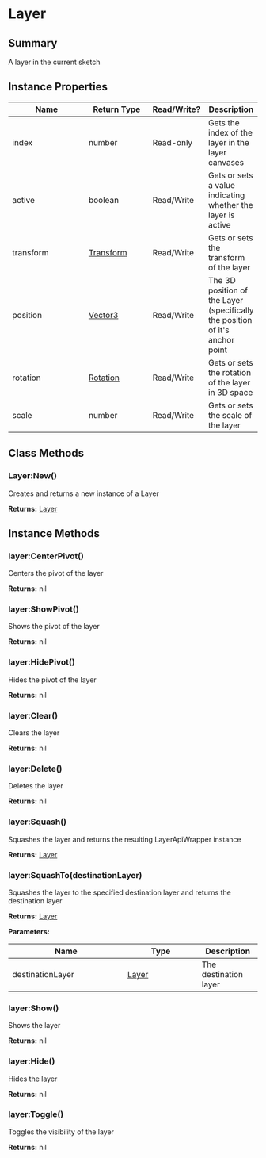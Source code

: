 
# Layer

## Summary
A layer in the current sketch


## Instance Properties

<table>
<thead><tr><th width="225">Name</th><th width="160">Return Type</th><th width="80">Read/Write?</th><th>Description</th></tr></thead>
<tbody>
<tr><td>index</td><td>number</td><td>Read-only</td><td>Gets the index of the layer in the layer canvases</td></tr>
<tr><td>active</td><td>boolean</td><td>Read/Write</td><td>Gets or sets a value indicating whether the layer is active</td></tr>
<tr><td>transform</td><td><a href="transform.md">Transform</a></td><td>Read/Write</td><td>Gets or sets the transform of the layer</td></tr>
<tr><td>position</td><td><a href="vector3.md">Vector3</a></td><td>Read/Write</td><td>The 3D position of the Layer (specifically the position of it's anchor point</td></tr>
<tr><td>rotation</td><td><a href="rotation.md">Rotation</a></td><td>Read/Write</td><td>Gets or sets the rotation of the layer in 3D space</td></tr>
<tr><td>scale</td><td>number</td><td>Read/Write</td><td>Gets or sets the scale of the layer</td></tr>
</tbody></table>



## Class Methods

        
### Layer:New()

Creates and returns a new instance of a Layer

**Returns:** <a href="layer.md">Layer</a>





    

## Instance Methods

        
### layer:CenterPivot()

Centers the pivot of the layer

**Returns:** nil






### layer:ShowPivot()

Shows the pivot of the layer

**Returns:** nil






### layer:HidePivot()

Hides the pivot of the layer

**Returns:** nil






### layer:Clear()

Clears the layer

**Returns:** nil






### layer:Delete()

Deletes the layer

**Returns:** nil






### layer:Squash()

Squashes the layer and returns the resulting LayerApiWrapper instance

**Returns:** <a href="layer.md">Layer</a>






### layer:SquashTo(destinationLayer)

Squashes the layer to the specified destination layer and returns the destination layer

**Returns:** <a href="layer.md">Layer</a>


**Parameters:**

<table data-full-width="false">
<thead><tr><th width="217">Name</th><th width="134">Type</th><th>Description</th></tr></thead>
<tbody><tr><td>destinationLayer</td><td><a href="layer.md">Layer</a></td><td>The destination layer</td></tr></tbody></table>






### layer:Show()

Shows the layer

**Returns:** nil






### layer:Hide()

Hides the layer

**Returns:** nil






### layer:Toggle()

Toggles the visibility of the layer

**Returns:** nil





    
